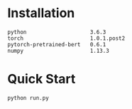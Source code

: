 # Installation       
``` 
python                    3.6.3                
torch                     1.0.1.post2              
pytorch-pretrained-bert   0.6.1   
numpy                     1.13.3   
```                 
# Quick Start
```
python run.py
```